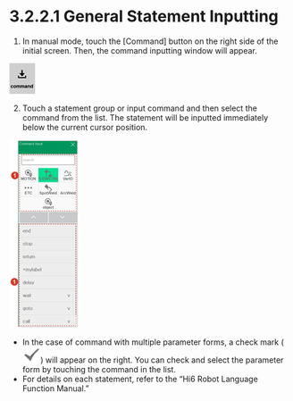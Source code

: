# 3.2.2.1 General Statement Inputting

1.	In manual mode, touch the \[Command\] button on the right side of the initial screen. Then, the command inputting window will appear.

![](../../../.gitbook/assets/image%20%28347%29.png)

2.	Touch a statement group or input command and then select the command from the list. The statement will be inputted immediately below the current cursor position.

![](../../../.gitbook/assets/image%20%28353%29.png)

* In the case of command with multiple parameter forms, a check mark \(![](../../../.gitbook/assets/icon-ok.png)\) will appear on the right. You can check and select the parameter form by touching the command in the list. 
* 
  For details on each statement, refer to the “Hi6 Robot Language Function Manual.”





